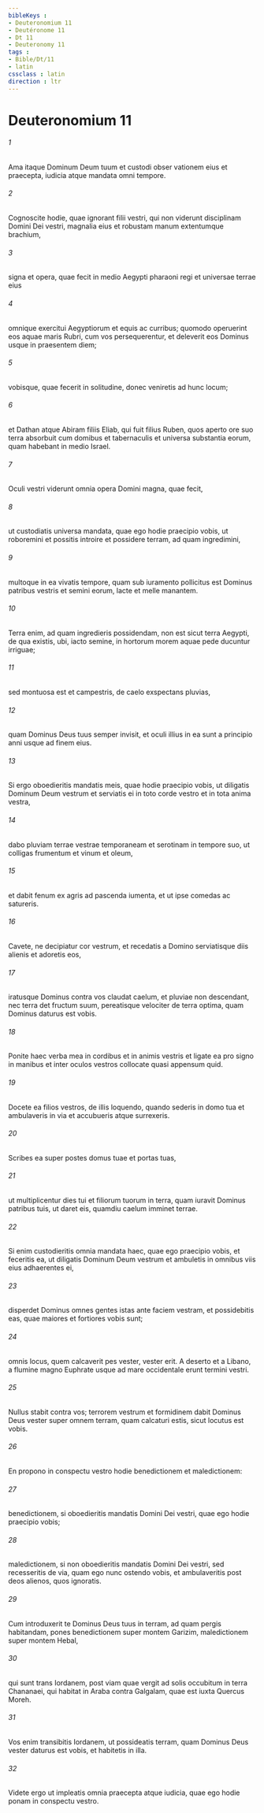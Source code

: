 ```yaml
---
bibleKeys : 
- Deuteronomium 11
- Deutéronome 11
- Dt 11
- Deuteronomy 11
tags : 
- Bible/Dt/11
- latin
cssclass : latin
direction : ltr
---
```


# Deuteronomium 11

###### 1
Ama itaque Dominum Deum tuum et custodi obser vationem eius et praecepta, iudicia atque mandata omni tempore.
###### 2
Cognoscite hodie, quae ignorant filii vestri, qui non viderunt disciplinam Domini Dei vestri, magnalia eius et robustam manum extentumque brachium, 
###### 3
signa et opera, quae fecit in medio Aegypti pharaoni regi et universae terrae eius 
###### 4
omnique exercitui Aegyptiorum et equis ac curribus; quomodo operuerint eos aquae maris Rubri, cum vos persequerentur, et deleverit eos Dominus usque in praesentem diem; 
###### 5
vobisque, quae fecerit in solitudine, donec veniretis ad hunc locum; 
###### 6
et Dathan atque Abiram filiis Eliab, qui fuit filius Ruben, quos aperto ore suo terra absorbuit cum domibus et tabernaculis et universa substantia eorum, quam habebant in medio Israel.
###### 7
Oculi vestri viderunt omnia opera Domini magna, quae fecit, 
###### 8
ut custodiatis universa mandata, quae ego hodie praecipio vobis, ut roboremini et possitis introire et possidere terram, ad quam ingredimini, 
###### 9
multoque in ea vivatis tempore, quam sub iuramento pollicitus est Dominus patribus vestris et semini eorum, lacte et melle manantem. 
###### 10
Terra enim, ad quam ingredieris possidendam, non est sicut terra Aegypti, de qua existis, ubi, iacto semine, in hortorum morem aquae pede ducuntur irriguae; 
###### 11
sed montuosa est et campestris, de caelo exspectans pluvias, 
###### 12
quam Dominus Deus tuus semper invisit, et oculi illius in ea sunt a principio anni usque ad finem eius.
###### 13
Si ergo oboedieritis mandatis meis, quae hodie praecipio vobis, ut diligatis Dominum Deum vestrum et serviatis ei in toto corde vestro et in tota anima vestra, 
###### 14
dabo pluviam terrae vestrae temporaneam et serotinam in tempore suo, ut colligas frumentum et vinum et oleum, 
###### 15
et dabit fenum ex agris ad pascenda iumenta, et ut ipse comedas ac satureris. 
###### 16
Cavete, ne decipiatur cor vestrum, et recedatis a Domino serviatisque diis alienis et adoretis eos, 
###### 17
iratusque Dominus contra vos claudat caelum, et pluviae non descendant, nec terra det fructum suum, pereatisque velociter de terra optima, quam Dominus daturus est vobis.
###### 18
Ponite haec verba mea in cordibus et in animis vestris et ligate ea pro signo in manibus et inter oculos vestros collocate quasi appensum quid. 
###### 19
Docete ea filios vestros, de illis loquendo, quando sederis in domo tua et ambulaveris in via et accubueris atque surrexeris. 
###### 20
Scribes ea super postes domus tuae et portas tuas, 
###### 21
ut multiplicentur dies tui et filiorum tuorum in terra, quam iuravit Dominus patribus tuis, ut daret eis, quamdiu caelum imminet terrae. 
###### 22
Si enim custodieritis omnia mandata haec, quae ego praecipio vobis, et feceritis ea, ut diligatis Dominum Deum vestrum et ambuletis in omnibus viis eius adhaerentes ei, 
###### 23
disperdet Dominus omnes gentes istas ante faciem vestram, et possidebitis eas, quae maiores et fortiores vobis sunt; 
###### 24
omnis locus, quem calcaverit pes vester, vester erit. A deserto et a Libano, a flumine magno Euphrate usque ad mare occidentale erunt termini vestri. 
###### 25
Nullus stabit contra vos; terrorem vestrum et formidinem dabit Dominus Deus vester super omnem terram, quam calcaturi estis, sicut locutus est vobis.
###### 26
En propono in conspectu vestro hodie benedictionem et maledictionem: 
###### 27
benedictionem, si oboedieritis mandatis Domini Dei vestri, quae ego hodie praecipio vobis; 
###### 28
maledictionem, si non oboedieritis mandatis Domini Dei vestri, sed recesseritis de via, quam ego nunc ostendo vobis, et ambulaveritis post deos alienos, quos ignoratis. 
###### 29
Cum introduxerit te Dominus Deus tuus in terram, ad quam pergis habitandam, pones benedictionem super montem Garizim, maledictionem super montem Hebal, 
###### 30
qui sunt trans Iordanem, post viam quae vergit ad solis occubitum in terra Chananaei, qui habitat in Araba contra Galgalam, quae est iuxta Quercus Moreh. 
###### 31
Vos enim transibitis Iordanem, ut possideatis terram, quam Dominus Deus vester daturus est vobis, et habitetis in illa. 
###### 32
Videte ergo ut impleatis omnia praecepta atque iudicia, quae ego hodie ponam in conspectu vestro.
